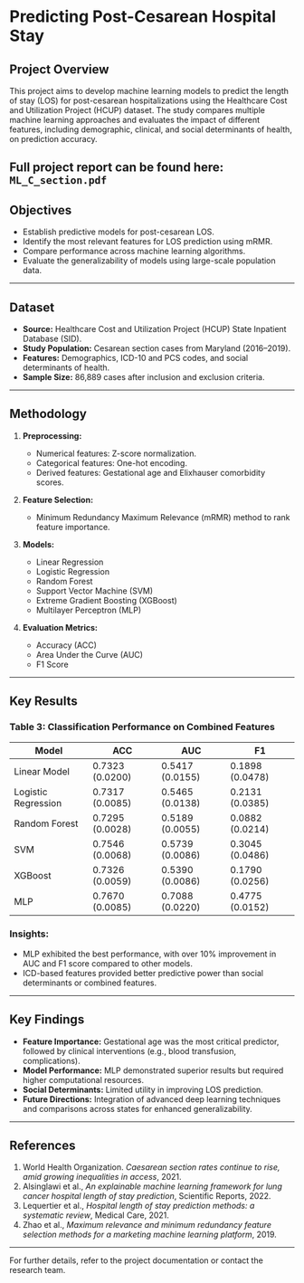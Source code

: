 # Predicting Post-Cesarean Hospital Stay

## Project Overview
This project aims to develop machine learning models to predict the length of stay (LOS) for post-cesarean hospitalizations using the Healthcare Cost and Utilization Project (HCUP) dataset. The study compares multiple machine learning approaches and evaluates the impact of different features, including demographic, clinical, and social determinants of health, on prediction accuracy.

Full project report can be found here: `ML_C_section.pdf`
---

## Objectives
- Establish predictive models for post-cesarean LOS.
- Identify the most relevant features for LOS prediction using mRMR.
- Compare performance across machine learning algorithms.
- Evaluate the generalizability of models using large-scale population data.

---

## Dataset
- **Source:** Healthcare Cost and Utilization Project (HCUP) State Inpatient Database (SID).
- **Study Population:** Cesarean section cases from Maryland (2016–2019).
- **Features:** Demographics, ICD-10 and PCS codes, and social determinants of health.
- **Sample Size:** 86,889 cases after inclusion and exclusion criteria.

---

## Methodology
1. **Preprocessing:**
   - Numerical features: Z-score normalization.
   - Categorical features: One-hot encoding.
   - Derived features: Gestational age and Elixhauser comorbidity scores.

2. **Feature Selection:**
   - Minimum Redundancy Maximum Relevance (mRMR) method to rank feature importance.

3. **Models:**
   - Linear Regression
   - Logistic Regression
   - Random Forest
   - Support Vector Machine (SVM)
   - Extreme Gradient Boosting (XGBoost)
   - Multilayer Perceptron (MLP)

4. **Evaluation Metrics:**
   - Accuracy (ACC)
   - Area Under the Curve (AUC)
   - F1 Score

---

## Key Results
### Table 3: Classification Performance on Combined Features

| Model               | ACC            | AUC            | F1             |
|---------------------|----------------|----------------|----------------|
| Linear Model        | 0.7323 (0.0200)| 0.5417 (0.0155)| 0.1898 (0.0478)|
| Logistic Regression | 0.7317 (0.0085)| 0.5465 (0.0138)| 0.2131 (0.0385)|
| Random Forest       | 0.7295 (0.0028)| 0.5189 (0.0055)| 0.0882 (0.0214)|
| SVM                 | 0.7546 (0.0068)| 0.5739 (0.0086)| 0.3045 (0.0486)|
| XGBoost             | 0.7326 (0.0059)| 0.5390 (0.0086)| 0.1790 (0.0256)|
| MLP                 | 0.7670 (0.0085)| 0.7088 (0.0220)| 0.4775 (0.0152)|

### Insights:
- MLP exhibited the best performance, with over 10% improvement in AUC and F1 score compared to other models.
- ICD-based features provided better predictive power than social determinants or combined features.

---

## Key Findings
- **Feature Importance:** Gestational age was the most critical predictor, followed by clinical interventions (e.g., blood transfusion, complications).
- **Model Performance:** MLP demonstrated superior results but required higher computational resources.
- **Social Determinants:** Limited utility in improving LOS prediction.
- **Future Directions:** Integration of advanced deep learning techniques and comparisons across states for enhanced generalizability.

---

## References
1. World Health Organization. *Caesarean section rates continue to rise, amid growing inequalities in access*, 2021.
2. Alsinglawi et al., *An explainable machine learning framework for lung cancer hospital length of stay prediction*, Scientific Reports, 2022.
3. Lequertier et al., *Hospital length of stay prediction methods: a systematic review*, Medical Care, 2021.
4. Zhao et al., *Maximum relevance and minimum redundancy feature selection methods for a marketing machine learning platform*, 2019.

---

For further details, refer to the project documentation or contact the research team.
